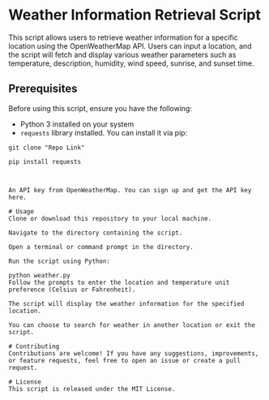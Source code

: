 
# Weather Information Retrieval Script

This script allows users to retrieve weather information for a specific location using the OpenWeatherMap API. Users can input a location, and the script will fetch and display various weather parameters such as temperature, description, humidity, wind speed, sunrise, and sunset time.

## Prerequisites

Before using this script, ensure you have the following:

- Python 3 installed on your system
- `requests` library installed. You can install it via pip:


```snell
git clone "Repo Link"
```

  ```shell
  pip install requests



An API key from OpenWeatherMap. You can sign up and get the API key here.

# Usage
Clone or download this repository to your local machine.

Navigate to the directory containing the script.

Open a terminal or command prompt in the directory.

Run the script using Python:

python weather.py
Follow the prompts to enter the location and temperature unit preference (Celsius or Fahrenheit).

The script will display the weather information for the specified location.

You can choose to search for weather in another location or exit the script.

# Contributing
Contributions are welcome! If you have any suggestions, improvements, or feature requests, feel free to open an issue or create a pull request.

# License
This script is released under the MIT License.

